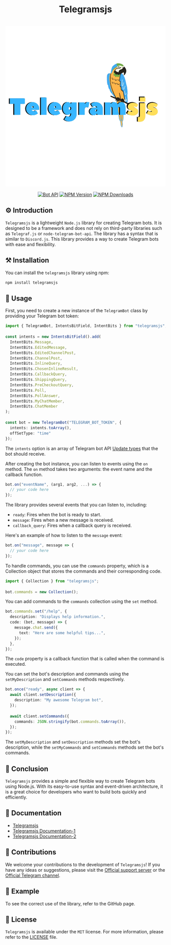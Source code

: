 <div align="center">
   <h1>Telegramsjs</h1><br>
   <img src="https://raw.githubusercontent.com/Sempai-07/Telegramsjs/main/docs/avatar.png"><br>
   
   [![Bot API](https://img.shields.io/badge/Bot%20API-v.6.7-00aced.svg?style=flat-square&logo=telegram)](https://core.telegram.org/bots/api)
   [![NPM Version](https://img.shields.io/npm/v/telegramsjs.svg?maxAge=3600)](https://www.npmjs.com/package/telegramsjs)
   [![NPM Downloads](https://img.shields.io/npm/dt/telegramsjs.svg?maxAge=3600)](https://www.npmjs.com/package/telegramsjs)
</div>

## ⚙️ Introduction

`Telegramsjs` is a lightweight `Node.js` library for creating Telegram bots. It is designed to be a framework and does not rely on third-party libraries such as `Telegraf.js` or `node-telegram-bot-api`. The library has a syntax that is similar to `Discord.js`. This library provides a way to create Telegram bots with ease and flexibility.

## ⚒️ Installation

You can install the `telegramsjs` library using npm:

```sh
npm install telegramsjs
```

## 📙 Usage

First, you need to create a new instance of the `TelegramBot` class by providing your Telegram bot token:

```typescript
import { TelegramBot, IntentsBitField, IntentBits } from "telegramsjs";

const intents = new IntentsBitField().add(
  IntentBits.Message,
  IntentBits.EditedMessage,
  IntentBits.EditedChannelPost,
  IntentBits.ChannelPost,
  IntentBits.InlineQuery,
  IntentBits.ChosenInlineResult,
  IntentBits.CallbackQuery,
  IntentBits.ShippingQuery,
  IntentBits.PreCheckoutQuery,
  IntentBits.Poll,
  IntentBits.PollAnswer,
  IntentBits.MyChatMember,
  IntentBits.ChatMember
);

const bot = new TelegramBot("TELEGRAM_BOT_TOKEN", {
  intents: intents.toArray(),
  offSetType: "time"
});
```

The `intents` option is an array of Telegram bot API [Update types](https://core.telegram.org/bots/api#getupdates) that the bot should receive.

After creating the bot instance, you can listen to events using the `on` method. The `on` method takes two arguments: the event name and the callback function.

```typescript
bot.on("eventName", (arg1, arg2, ...) => {
  // your code here
});
```

The library provides several events that you can listen to, including:

- `ready`: Fires when the bot is ready to start.
- `message`: Fires when a new message is received.
- `callback_query`: Fires when a callback query is received.

Here's an example of how to listen to the `message` event:

```typescript
bot.on("message", message => {
  // your code here
});
```

To handle commands, you can use the `commands` property, which is a Collection object that stores the commands and their corresponding code.

```javascript
import { Collection } from "telegramsjs";

bot.commands = new Collection();
```

You can add commands to the `commands` collection using the `set` method.

```typescript
bot.commands.set("/help", {
  description: "Displays help information.",
  code: (bot, message) => {
    message.chat.send({
      text: "Here are some helpful tips...",
    });
  },
});
```

The `code` property is a callback function that is called when the command is executed.

You can set the bot's description and commands using the `setMyDescription` and `setCommands` methods respectively.

```typescript
bot.once("ready", async client => {
  await client.setDescription({
    description: "My awesome Telegram bot",
  });

  await client.setCommands({
    commands: JSON.stringify(bot.commands.toArray()),
  });
});
```

The `setMyDescription` and `setDescription` methods set the bot's description, while the `setMyCommands` and `setCommands` methods set the bot's commands.

## 🎃 Conclusion

`Telegramsjs` provides a simple and flexible way to create Telegram bots using Node.js. With its easy-to-use syntax and event-driven architecture, it is a great choice for developers who want to build bots quickly and efficiently.

## 📖 Documentation

- [Telegramsjs](https://telegramsjs.surge.sh)
- [Telegramsjs Documentation-1](https://github.com/Sempai-07/Telegramsjs/tree/main/docs)
- [Telegramsjs Documentation-2](https://github.com/Sempai-07/Telegramsjs/blob/main/documentation.md)

## 🎒 Contributions

We welcome your contributions to the development of `Telegramsjs`! If you have any ideas or suggestions, please visit the [Official support server](https://discord.gg/j8G7jhHMbs) or the [Official Telegram channel](https://t.me/sempaika_telegrams_js).

## 📒 Example

To see the correct use of the library, refer to the GitHub page.

## 🧾 License

`Telegramsjs` is available under the `MIT` license. For more information, please refer to the [LICENSE](https://github.com/Sempai-07/Telegramsjs/blob/main/LICENSE) file.